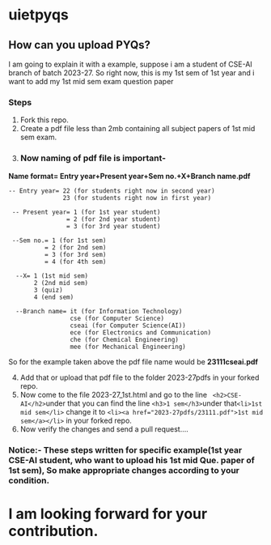 # uietpyqs
## How can you upload PYQs?

I am going to explain it with a example, suppose i am a student of CSE-AI branch of batch 2023-27.
So right now, this is my 1st sem of 1st year and i want to add my 1st mid sem exam question paper

### Steps
1. Fork this repo.
2. Create a pdf file less than 2mb containing all subject papers of 1st mid sem exam.
3. ### Now naming  of pdf file is important-

**Name format= Entry year+Present year+Sem no.+X+Branch name.pdf**

    -- Entry year= 22 (for students right now in second year)
                   23 (for students right now in first year)

     -- Present year= 1 (for 1st year student)
                    = 2 (for 2nd year student)
                    = 3 (for 3rd year student)

     --Sem no.= 1 (for 1st sem)
              = 2 (for 2nd sem)
              = 3 (for 3rd sem)
              = 4 (for 4th sem)

      --X= 1 (1st mid sem)
           2 (2nd mid sem)
           3 (quiz)
           4 (end sem)

      --Branch name= it (for Information Technology)
                     cse (for Computer Science)
                     cseai (for Computer Science(AI))
                     ece (for Electronics and Communication)
                     che (for Chemical Engineering)
                     mee (for Mechanical Engineering)
So for the example taken above the pdf file name would be **23111cseai.pdf**

4. Add that or upload that pdf file to the folder 2023-27pdfs in your forked repo.
5. Now come to the file 2023-27_1st.html and go to the line ` <h2>CSE-AI</h2>`under that you can find the line
   `<h3>1 sem</h3>`under that`<li>1st mid sem</li>`
   change it to
`<li><a href="2023-27pdfs/23111.pdf">1st mid sem</a></li>` in your forked repo.
7. Now verify the changes and send a pull request....

### Notice:- These steps written for specific example(1st year CSE-AI student, who want to upload his 1st mid Que. paper of 1st sem), So make appropriate changes according to your condition.

# I am looking forward for your contribution.

